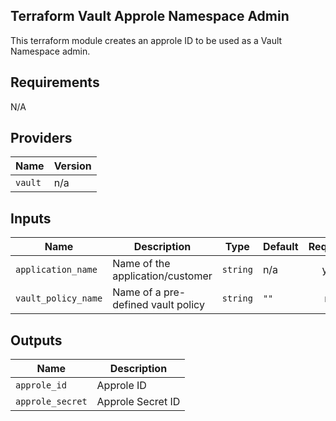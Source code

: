 ## Terraform Vault Approle Namespace Admin

This terraform module creates an approle ID to be used as a Vault Namespace admin.

## Requirements

N/A

## Providers

| Name | Version |
|------|---------|
| `vault` | n/a |

## Inputs

| Name | Description | Type | Default | Required |
|------|-------------|------|---------|:--------:|
| `application_name` | Name of the application/customer | `string` | n/a | yes |
| `vault_policy_name` | Name of a pre-defined vault policy | `string` | `""` | no |

## Outputs

| Name | Description |
|------|-------------|
| `approle_id` | Approle ID |
| `approle_secret` | Approle Secret ID |
